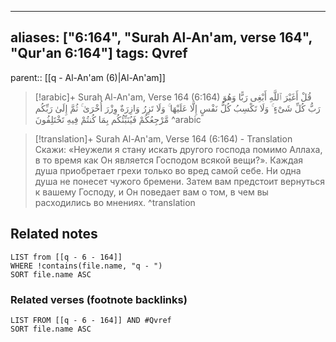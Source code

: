 
---
aliases: ["6:164", "Surah Al-An'am, verse 164", "Qur'an 6:164"]
tags: Qvref
---

parent:: [[q - Al-An'am (6)|Al-An'am]]

> [!arabic]+ Surah Al-An'am, Verse 164 (6:164)
> <span class="quran-arabic">قُلْ أَغَيْرَ ٱللَّهِ أَبْغِى رَبًّا وَهُوَ رَبُّ كُلِّ شَىْءٍ ۚ وَلَا تَكْسِبُ كُلُّ نَفْسٍ إِلَّا عَلَيْهَا ۚ وَلَا تَزِرُ وَازِرَةٌ وِزْرَ أُخْرَىٰ ۚ ثُمَّ إِلَىٰ رَبِّكُم مَّرْجِعُكُمْ فَيُنَبِّئُكُم بِمَا كُنتُمْ فِيهِ تَخْتَلِفُونَ</span>
^arabic

> [!translation]+ Surah Al-An'am, Verse 164 (6:164) - Translation
> Скажи: «Неужели я стану искать другого господа помимо Аллаха, в то время как Он является Господом всякой вещи?». Каждая душа приобретает грехи только во вред самой себе. Ни одна душа не понесет чужого бремени. Затем вам предстоит вернуться к вашему Господу, и Он поведает вам о том, в чем вы расходились во мнениях.
^translation



## Related notes
```dataview
LIST from [[q - 6 - 164]]
WHERE !contains(file.name, "q - ")
SORT file.name ASC
```

### Related verses (footnote backlinks)
```dataview
LIST FROM [[q - 6 - 164]] AND #Qvref
SORT file.name ASC
```


